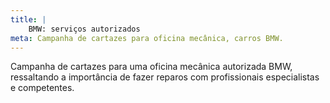 ```yaml
---
title: |
    BMW: serviços autorizados
meta: Campanha de cartazes para oficina mecânica, carros BMW.
---
```

Campanha de cartazes para uma oficina mecânica autorizada BMW, ressaltando a importância de fazer reparos com profissionais especialistas e competentes.